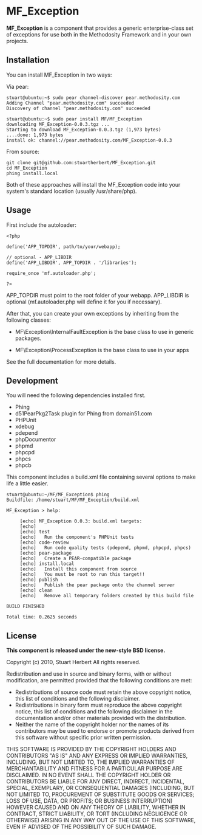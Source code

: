 MF_Exception
=============

**MF_Exception** is a component that provides a generic enterprise-class set of exceptions for use both in the Methodosity Framework and in your own projects.

Installation
------------

You can install MF_Exception in two ways:

Via pear:

    stuart@ubuntu:~$ sudo pear channel-discover pear.methodosity.com 
    Adding Channel "pear.methodosity.com" succeeded
    Discovery of channel "pear.methodosity.com" succeeded

    stuart@ubuntu:~$ sudo pear install MF/MF_Exception
    downloading MF_Exception-0.0.3.tgz ...
    Starting to download MF_Exception-0.0.3.tgz (1,973 bytes)
    ....done: 1,973 bytes
    install ok: channel://pear.methodosity.com/MF_Exception-0.0.3

From source:

    git clone git@github.com:stuartherbert/MF_Exception.git
    cd MF_Exception
    phing install.local

Both of these approaches will install the MF_Exception code into your system's standard location (usually /usr/share/php).

Usage
-----

First include the autoloader:

    <?php

    define('APP_TOPDIR', path/to/your/webapp);

    // optional - APP_LIBDIR
    define('APP_LIBDIR', APP_TOPDIR . '/libraries');

    require_once 'mf.autoloader.php';

    ?>

APP_TOPDIR must point to the root folder of your webapp. APP_LIBDIR is optional (mf.autoloader.php will define it for you if necessary).

After that, you can create your own exceptions by inheriting from the
following classes:

* MF\Exception\InternalFaultException is the base class to use in generic
  packages.

* MF\Exception\ProcessException is the base class to use in your apps

See the full documentation for more details.

Development
-----------

You will need the following dependencies installed first.

* Phing
* d51PearPkg2Task plugin for Phing from domain51.com
* PHPUnit
* xdebug
* pdepend
* phpDocumentor
* phpmd
* phpcpd
* phpcs
* phpcb

This component includes a build.xml file containing several options to make life a little easier.

    stuart@ubuntu:~/MF/MF_Exception$ phing
    Buildfile: /home/stuart/MF/MF_Exception/build.xml

    MF_Exception > help:

         [echo] MF_Exception 0.0.3: build.xml targets:
         [echo] 
         [echo] test
         [echo]   Run the component's PHPUnit tests
         [echo] code-review
         [echo]   Run code quality tests (pdepend, phpmd, phpcpd, phpcs)
         [echo] pear-package
         [echo]   Create a PEAR-compatible package
         [echo] install.local
         [echo]   Install this component from source
         [echo]   You must be root to run this target!!
         [echo] publish
         [echo]   Publish the pear package onto the channel server
         [echo] clean
         [echo]   Remove all temporary folders created by this build file

    BUILD FINISHED

    Total time: 0.2625 seconds

License
-------

**This component is released under the new-style BSD license.**

Copyright (c) 2010, Stuart Herbert
All rights reserved.

Redistribution and use in source and binary forms, with or without modification, are permitted provided that the following conditions are met:

* Redistributions of source code must retain the above copyright notice, this list of conditions and the following disclaimer.
* Redistributions in binary form must reproduce the above copyright notice, this list of conditions and the following disclaimer in the documentation and/or other materials provided with the distribution.
* Neither the name of the copyright holder nor the names of its contributors may be used to endorse or promote products derived from this software without specific prior written permission.

THIS SOFTWARE IS PROVIDED BY THE COPYRIGHT HOLDERS AND CONTRIBUTORS "AS IS" AND ANY EXPRESS OR IMPLIED WARRANTIES, INCLUDING, BUT NOT LIMITED TO, THE IMPLIED WARRANTIES OF MERCHANTABILITY AND FITNESS FOR A PARTICULAR PURPOSE ARE DISCLAIMED. IN NO EVENT SHALL THE COPYRIGHT HOLDER OR CONTRIBUTORS BE LIABLE FOR ANY DIRECT, INDIRECT, INCIDENTAL, SPECIAL, EXEMPLARY, OR CONSEQUENTIAL DAMAGES (INCLUDING, BUT NOT LIMITED TO, PROCUREMENT OF SUBSTITUTE GOODS OR SERVICES; LOSS OF USE, DATA, OR PROFITS; OR BUSINESS INTERRUPTION) HOWEVER CAUSED AND ON ANY THEORY OF LIABILITY, WHETHER IN CONTRACT, STRICT LIABILITY, OR TORT (INCLUDING NEGLIGENCE OR OTHERWISE) ARISING IN ANY WAY OUT OF THE USE OF THIS SOFTWARE, EVEN IF ADVISED OF THE POSSIBILITY OF SUCH DAMAGE.

